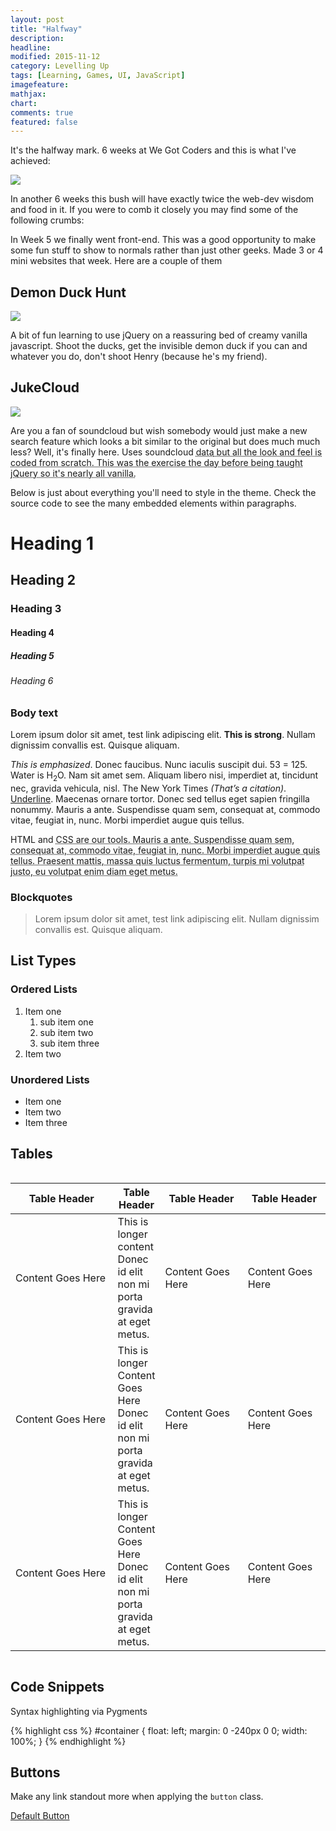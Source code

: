 ```yaml
---
layout: post
title: "Halfway"
description: 
headline: 
modified: 2015-11-12
category: Levelling Up
tags: [Learning, Games, UI, JavaScript]
imagefeature: 
mathjax: 
chart: 
comments: true
featured: false
---
```



It's the halfway mark. 6 weeks at We Got Coders and this is what I've achieved:

<img src="images/getabeardpic.jpg"/>

In another 6 weeks this bush will have exactly twice the web-dev wisdom and food in it. If you were to comb it closely you may find some of the following crumbs:

In Week 5 we finally went front-end. This was a good opportunity to make some fun stuff to show to normals rather than just other geeks. Made 3 or 4 mini websites that week. Here are a couple of them

## Demon Duck Hunt

<a href="/demon_duck_hunt"><img src="duck_hunt_screenshot" /></a>

A bit of fun learning to use jQuery on a reassuring bed of creamy vanilla javascript.
Shoot the ducks, get the invisible demon duck if you can and whatever you do, don't shoot Henry (because he's my friend).


## JukeCloud

<img src="jukecloud-screenshot.jpg"/>

Are you a fan of soundcloud but wish somebody would just make a new search feature which looks a bit similar to the original but does much much less? Well, it's finally here. Uses soundcloud <abbr title="(ajax API calls)">data<abbr> but all the look and feel is coded from scratch. This was the exercise the day before being taught jQuery so it's nearly all vanilla.


Below is just about everything you'll need to style in the theme. Check the source code to see the many embedded elements within paragraphs.

# Heading 1

## Heading 2

### Heading 3

#### Heading 4

##### Heading 5

###### Heading 6


### Body text

Lorem ipsum dolor sit amet, test link adipiscing elit. **This is strong**. Nullam dignissim convallis est. Quisque aliquam.

*This is emphasized*. Donec faucibus. Nunc iaculis suscipit dui. 53 = 125. Water is H<sub>2</sub>O. Nam sit amet sem. Aliquam libero nisi, imperdiet at, tincidunt nec, gravida vehicula, nisl. The New York Times <cite>(That’s a citation)</cite>. <u>Underline</u>. Maecenas ornare tortor. Donec sed tellus eget sapien fringilla nonummy. Mauris a ante. Suspendisse quam sem, consequat at, commodo vitae, feugiat in, nunc. Morbi imperdiet augue quis tellus.

HTML and <abbr title="cascading stylesheets">CSS<abbr> are our tools. Mauris a ante. Suspendisse quam sem, consequat at, commodo vitae, feugiat in, nunc. Morbi imperdiet augue quis tellus. Praesent mattis, massa quis luctus fermentum, turpis mi volutpat justo, eu volutpat enim diam eget metus.

### Blockquotes

> Lorem ipsum dolor sit amet, test link adipiscing elit. Nullam dignissim convallis est. Quisque aliquam.

## List Types

### Ordered Lists

1. Item one
   1. sub item one
   2. sub item two
   3. sub item three
2. Item two

### Unordered Lists

* Item one
* Item two
* Item three

## Tables

<div class="row">
    <div class="large-12 columns">
        <table>
  <thead>
    <tr>
      <th width="200">Table Header</th>
      <th>Table Header</th>
      <th width="150">Table Header</th>
      <th width="150">Table Header</th>
    </tr>
  </thead>
  <tbody>
    <tr>
      <td>Content Goes Here</td>
      <td>This is longer content Donec id elit non mi porta gravida at eget metus.</td>
      <td>Content Goes Here</td>
      <td>Content Goes Here</td>
    </tr>
    <tr>
      <td>Content Goes Here</td>
      <td>This is longer Content Goes Here Donec id elit non mi porta gravida at eget metus.</td>
      <td>Content Goes Here</td>
      <td>Content Goes Here</td>
    </tr>
    <tr>
      <td>Content Goes Here</td>
      <td>This is longer Content Goes Here Donec id elit non mi porta gravida at eget metus.</td>
      <td>Content Goes Here</td>
      <td>Content Goes Here</td>
    </tr>
  </tbody>
</table>
    </div>
</div>

## Code Snippets

Syntax highlighting via Pygments

{% highlight css %}
#container {
  float: left;
  margin: 0 -240px 0 0;
  width: 100%;
}
{% endhighlight %}

## Buttons

Make any link standout more when applying the `button` class.

<a href="#" class="button">Default Button</a>
